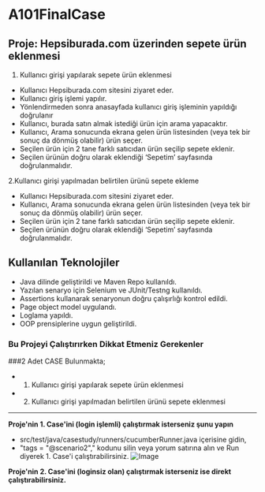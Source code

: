# A101FinalCase


## Proje: Hepsiburada.com üzerinden sepete ürün eklenmesi 

1. Kullanıcı girişi yapılarak sepete ürün eklenmesi
- Kullanıcı Hepsiburada.com sitesini ziyaret eder.
- Kullanıcı giriş işlemi yapılır.
- Yönlendirmeden sonra anasayfada kullanıcı giriş işleminin yapıldığı doğrulanır
- Kullanıcı, burada satın almak istediği ürün için arama yapacaktır.
- Kullanıcı, Arama sonucunda ekrana gelen ürün listesinden (veya tek bir sonuç da dönmüş olabilir) ürün seçer.
- Seçilen ürün için 2 tane farklı satıcıdan ürün seçilip sepete eklenir.
- Seçilen ürünün doğru olarak eklendiği ‘Sepetim’ sayfasında doğrulanmalıdır.

2.Kullanıcı girişi yapılmadan belirtilen ürünü sepete ekleme

- Kullanıcı Hepsiburada.com sitesini ziyaret eder.
- Kullanıcı, Arama sonucunda ekrana gelen ürün listesinden (veya tek bir sonuç da dönmüş olabilir) ürün seçer.
- Seçilen ürün için 2 tane farklı satıcıdan ürün seçilip sepete eklenir.
- Seçilen ürünün doğru olarak eklendiği ‘Sepetim’ sayfasında doğrulanmalıdır.

## Kullanılan Teknolojiler

- Java dilinde geliştirildi ve Maven Repo kullanıldı.
- Yazılan senaryo için Selenium ve JUnit/Testng kullanıldı.
- Assertions kullanarak senaryonun doğru çalışırlığı kontrol edildi.
- Page object model uygulandı.
- Loglama yapıldı.
- OOP prensiplerine uygun geliştirildi.


### Bu Projeyi Çalıştırırken Dikkat Etmeniz Gerekenler

###2 Adet CASE Bulunmakta;
- 1. Kullanıcı girişi yapılarak sepete ürün eklenmesi
- 2. Kullanıcı girişi yapılmadan belirtilen ürünü sepete eklenmesi

-----

**Proje'nin 1. Case'ini (login işlemli) çalıştırmak isterseniz şunu yapın**
- src/test/java/casestudy/runners/cucumberRunner.java içerisine gidin,
- "tags = "@scenario2"," kodunu silin veya yorum satırına alın ve Run diyerek 1. Case'i çalıştırabilirsiniz.
![Image](https://imgyukle.com/f/2022/11/16/JyMwLn.png)



**Proje'nin 2. Case'ini (loginsiz olan) çalıştırmak isterseniz ise direkt çalıştırabilirsiniz.**






